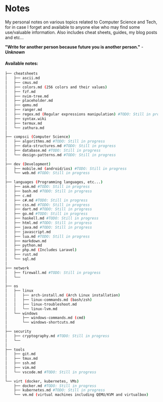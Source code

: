 # Notes

My personal notes on various topics related to Computer Science and Tech, for in case I forget and available to anyone else who may find some use/valuable information. Also includes cheat sheets, guides, my blog posts and etc...

**"Write for another person because future you is another person."** - **_Unknown_**

#### Available notes:

```bash
├── cheatsheets
│   ├── ascii.md
│   ├── cmus.md
│   ├── colors.md (256 colors and their values)
│   ├── fzf.md
│   ├── nvim-tree.md
│   ├── placeholder.md
│   ├── qemu.md
│   ├── ranger.md
│   ├── regex.md (Regular expressions manipulation) #TODO: Still in progress
│   ├── syntax.wiki
│   ├── termux.md
│   └── zathura.md
│
├── compsci (Computer Science)
│   ├── algorithms.md #TODO: Still in progress
│   ├── data-structures.md #TODO: Still in progress
│   ├── database.md #TODO: Still in progress
│   └── design-patterns.md #TODO: Still in progress
│
├── dev (Development)
│   ├── mobile.md (android/ios) #TODO: Still in progress
│   └── web.md #TODO: Still in progress
│
├── languages (Programming languages, etc...)
│   ├── asm.md #TODO: Still in progress
│   ├── bash.md #TODO: Still in progress
│   ├── c.md
│   ├── c#.md #TODO: Still in progress
│   ├── css.md #TODO: Still in progress
│   ├── dart.md #TODO: Still in progress
│   ├── go.md #TODO: Still in progress
│   ├── haskell.md #TODO: Still in progress
│   ├── html.md #TODO: Still in progress
│   ├── java.md #TODO: Still in progress
│   ├── javascript.md
│   ├── lua.md #TODO: Still in progress
│   ├── markdown.md
│   ├── python.md
│   ├── php.md (Includes Laravel)
│   ├── rust.md
│   └── sql.md
│
├── network
│   ├── firewall.md #TODO: Still in progress
│   └──
│
├── os
│   ├── linux
│   │   ├── arch-install.md (Arch Linux installation)
│   │   ├── linux-commands.md (bash/zsh)
│   │   ├── linux-troubleshoot.md
│   │   └── linux-lvm.md
│   └── windows
│       ├── windows-commands.md (cmd)
│       └── windows-shortcuts.md
│
├── security
│   ├── cryptography.md #TODO: Still in progress
│   └──
│
├── tools
│   ├── git.md
│   ├── tmux.md
│   ├── ssh.md
│   ├── vim.md
│   └── vscode.md #TODO: Still in progress
│
└── virt (docker, kubernetes, VMs)
    ├── docker.md #TODO: Still in progress
    ├── kubernetes.md #TODO: Still in progress
    └── vm.md (virtual machines including QEMU/KVM and virtualbox)
```

